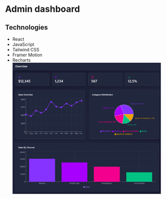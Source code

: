 # Admin dashboard
## Technologies
- React
- JavaScript
- Tailwind CSS
- Framer Motion
- Recharts
![img.png](img.png)
